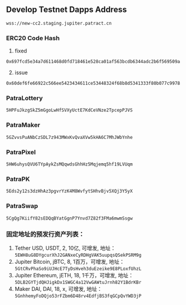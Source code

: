 ## Develop Testnet Dapps Address
```
wss://new-cc2.staging.jupiter.patract.cn
```

### ERC20 Code Hash
1. fixed
```
0x697fcd5e34a7d611468d0fd718461e528ca01af563bcdb6344adc2b6f569509a
```
2. issue
```
0x60def6fe66922c566ee5423434611ce53448324f68b8d5341333f80b077c9978
```
### PatraLottery
```
5HPFuJkzgSkZ5mGgoLwHfSVXyUctE7KdCeVNze2TpcepPJVS
```
### PatraMaker
```
5GZvvsPuANbCzSDL7z943MWxKvQvaXVw5kHA6C7MhJWbYnhe
```
### PatraPixel
```
5HW6uhysQVU6TYpAykZsMQqwdsGhhHz5Mqjemq5hf19LVUqm
```
### PatraPK
```
5Eds2y12s3dzHhAz3pgvrYzK4M8WvfytSHhvBjv5XQj3Y5yX
```
### PatraSwap
```
5CgQg7KiifY82sEDQqBYatGgnP7Ynvd7Z82f3FMa6mwmSsgw
```

### 固定地址的预发行资产列表：
1. Tether USD, USDT, 2, 10亿, 可增发,
   地址：`5EWH8uG8DYgcurXhJ2GANxeCyRDHgVAK5uupqsQSekPSRM9g`
1. Jupiter Bitcoin, jBTC, 8, 1百万，可增发,
   地址：`5GtCRvPhaSo9iUJHcE7TyDsHveh3duEzeike9E8PLoxfUhzL`
1. Jupiter Ethereum, jETH, 18, 1千万，可增发,
   地址：`5DLB2GYTjdQHJigkDx1SWGC4a12VwGAWtuJrnh82Y1BdrKBr`
1. Maker DAI, DAI, 18, x, 可增发,
   地址：`5GnhhemyFoDQjo53rFZbm6D48rv4EdfjBS3fqGCpQvYWD3jP`
